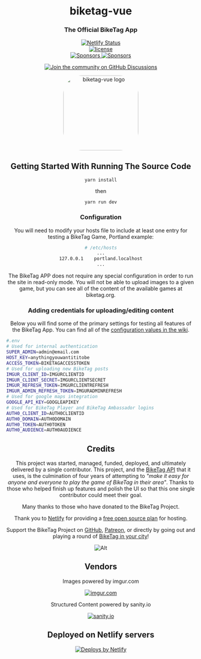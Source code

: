 <h1 align="center" style="border-bottom: none;">biketag-vue</h1>
<h3 align="center">The Official BikeTag App</h3>
<p align="center">
  <a href="https://app.netlify.com/sites/biketag/deploys">
    <img alt="Netlify Status" src="https://api.netlify.com/api/v1/badges/fe7ffef3-ea39-4e5b-a5b8-3ff6f96f45e4/deploy-status">
  </a>
  <br>
  <a href="https://www.gnu.org/licenses/agpl-3.0.en.html">
    <img src='https://img.shields.io/github/license/KenEucker/biketag-vue' alt='license'>
  </a>
  <br>
  <a href="https://github.com/sponsors/KenEucker">
    <img alt="Sponsors" src="https://img.shields.io/github/sponsors/keneucker">
  </a>
  <a href="https://gitter.im/biketagorg/community">
    <img alt="Sponsors" src="https://badges.gitter.im/gitterHQ/gitter.png">
  </a>
</p>
<p align="center">
  <a href="https://github.com/keneucker/biketag-vue/discussions">
    <img alt="Join the community on GitHub Discussions" src="https://img.shields.io/badge/Join%20the%20community-on%20GitHub%20Discussions-blue">
  </a>
</p>

<div align="center">
<img alt="biketag-vue logo" src="https://raw.githubusercontent.com/keneucker/biketag-website/production/public/img/Tag-Logo-Stacked-V2-medium.png" height="auto" width="200" style="border-radius:25%;">
</div>

<div align="center">

## Getting Started With Running The Source Code

`yarn install`

then

`yarn run dev`

### Configuration

You will need to modify your hosts file to include at least one entry for testing a BikeTag Game, Portland example:
```sh
# /etc/hosts
...
127.0.0.1    portland.localhost
...
```

The BikeTag APP does not require any special configuration in order to run the site in read-only mode. You will not be able to upload images to a given game, but you can see all of the content of the available games at biketag.org.

### Adding credentials for uploading/editing content

Below you will find some of the primary settings for testing all features of the BikeTag App. You can find all of the [configuration values in the wiki](https://github.com/KenEucker/biketag-vue/wiki/Configuration).
</div>

```sh
#.env
# Used for internal authentication
SUPER_ADMIN=admin@email.com
HOST_KEY=anythingyouwantititobe
ACCESS_TOKEN=BIKETAGACCESSTOKEN
# Used for uploading new BikeTag posts
IMGUR_CLIENT_ID=IMGURCLIENTID
IMGUR_CLIENT_SECRET=IMGURCLIENTSECRET
IMGUR_REFRESH_TOKEN=IMGURCLIENTREFRESH
IMGUR_ADMIN_REFRESH_TOKEN=IMGURADMINREFRESH
# Used for google maps integration
GOOGLE_API_KEY=GOOGLEAPIKEY
# Used for BikeTag Player and BikeTag Ambassador logins
AUTH0_CLIENT_ID=AUTH0CLIENTID
AUTH0_DOMAIN=AUTH0DOMAIN
AUTH0_TOKEN=AUTH0TOKEN
AUTH0_AUDIENCE=AUTH0AUDIENCE
```
<div align="center">

## Credits

This project was started, managed, funded, deployed, and ultimately delivered by a single contributor. This project, and the [BikeTag API][biketag-api] that it uses, is the culmination of four years of attempting to _"make it easy for anyone and everyone to play the game of BikeTag in their area"_. Thanks to those who helped finish up features and polish the UI so that this one single contributor could meet their goal.

Many thanks to those who have donated to the BikeTag Project.

Thank you to [Netlify][netlify] for providing a [free open source plan][netlify-opensource] for hosting.

Support the BikeTag Project on [GitHub][github], [Patreon][patreon], or directly by going out and playing a round of [BikeTag in your city](https://biketag.org)!

  ![Alt](https://repobeats.axiom.co/api/embed/c11cc935c10205774c8d5f48a95f6a313095845f.svg "Repobeats analytics image")

  ## Vendors


[github]: https://github.com/sponsors/KenEucker
[patreon]: https://patreon.com/BikeTag
[biketag-api]: https://github.com/keneucker/biketag-api
[sanity]: https://www.sanity.io/docs/api-versioning
[imgur]: https://www.npmjs.com/package/imgur/v/next
[netlify]: https://www.netlify.com
[netlify-opensource]: https://www.netlify.com/legal/open-source-policy


  Images powered by imgur.com

  [![imgur.com][imgur-image]](https://apidocs.imgur.com/)

  Structured Content powered by sanity.io

  [![sanity.io][sanity-image]](https://www.sanity.io/docs/http-api)

  [biketag-logo]: https://raw.githubusercontent.com/keneucker/biketag-website/production/public/img/biketag-api-logo.jpg
  [imgur-image]: https://raw.githubusercontent.com/keneucker/biketag-website/production/public/img/imgur-logo.png
  [sanity-image]: https://raw.githubusercontent.com/keneucker/biketag-website/production/public/img/sanity-logo.png

  ## Deployed on Netlify servers
  <a href="https://www.netlify.com">
    <img src="https://www.netlify.com/img/global/badges/netlify-color-accent.svg" alt="Deploys by Netlify" />
  </a>
</div>
